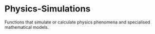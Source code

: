 # Physics-Simulations
Functions that simulate or calculate physics phenomena and specialised mathematical models.
